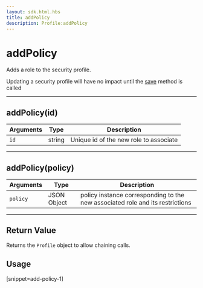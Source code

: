 ```yaml
---
layout: sdk.html.hbs
title: addPolicy
description: Profile:addPolicy
---
```


# addPolicy

Adds a role to the security profile.

<div class="alert alert-info">
Updating a security profile will have no impact until the <a href="/sdk-reference/android/3/profile/save">save</a> method is called
</div>

---

## addPolicy(id)

| Arguments | Type   | Description                            |
| --------- | ------ | -------------------------------------- |
| `id`      | string | Unique id of the new role to associate |

---

## addPolicy(policy)

| Arguments | Type        | Description                                                                   |
| --------- | ----------- | ----------------------------------------------------------------------------- |
| `policy`  | JSON Object | policy instance corresponding to the new associated role and its restrictions |

---

## Return Value

Returns the `Profile` object to allow chaining calls.

## Usage

[snippet=add-policy-1]

